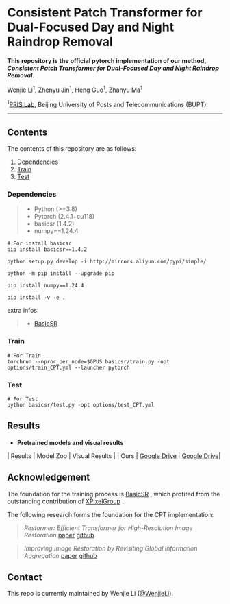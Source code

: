 # Consistent Patch Transformer for Dual-Focused Day and Night Raindrop Removal

<!-- ### [Paper (ArXiv)]() -->

**This repository is the official pytorch implementation of our method, *Consistent Patch Transformer for Dual-Focused Day and Night Raindrop Removal*.**

[Wenjie Li](https://24wenjie-li.github.io/)<sup>1</sup>,
[Zhenyu Jin]()<sup>1</sup>,
[Heng Guo](https://gh-home.github.io/)<sup>1</sup>,
[Zhanyu Ma](https://zhanyuma.cn/publications/index.html)<sup>1</sup> <br>

<sup>1</sup>[PRIS Lab](https://github.com/PRIS-CV), Beijing University of Posts and Telecommunications (BUPT).

---
## Contents

The contents of this repository are as follows:

1. [Dependencies](#Dependencies)
2. [Train](#Train)
3. [Test](#Test)

### Dependencies

> - Python (>=3.8)
> - Pytorch (2.4.1+cu118)
> - basicsr (1.4.2)
> - numpy==1.24.4

```
# For install basicsr
pip install basicsr==1.4.2

python setup.py develop -i http://mirrors.aliyun.com/pypi/simple/

python -m pip install --upgrade pip

pip install numpy==1.24.4

pip install -v -e .
```

extra infos: 
> - [BasicSR](https://github.com/XPixelGroup/BasicSR)

### Train

```
# For Train
torchrun --nproc_per_node=$GPUS basicsr/train.py -opt options/train_CPT.yml --launcher pytorch
```

### Test

```
# For Test
python basicsr/test.py -opt options/test_CPT.yml
```

## Results

- **Pretrained models and visual results**

| Results |                                                                                          Model Zoo                                                                                           |                                                                                         Visual Results                                                                                          |
| Ours | [Google Drive](https://drive.google.com/file/d/1UnSgMt4WdcQVhhb-6S_cr7TbtQTiy-9g/view?usp=drive_link) | [Google Drive](https://drive.google.com/file/d/1ZjnuC7L73snKOleSlPmE4JRmTTzMH-L8/view?usp=drive_link)|


## Acknowledgement

The foundation for the training process is [BasicSR](https://github.com/XPixelGroup/BasicSR) , which profited from the outstanding contribution of [XPixelGroup](https://github.com/XPixelGroup) .

The following research forms the foundation for the CPT implementation:

> _Restormer: Efficient Transformer for High-Resolution Image Restoration_ [paper](https://arxiv.org/abs/2111.09881) [github](https://github.com/swz30/Restormer)

> _Improving Image Restoration by Revisiting Global Information Aggregation_ [paper](https://arxiv.org/abs/2112.04491) [github](https://github.com/megvii-research/TLC)


## Contact

This repo is currently maintained by Wenjie Li ([@WenjieLi](lewj2408@gmail.com)).

